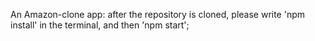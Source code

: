 An Amazon-clone app: after the repository is cloned, please write 'npm install' in the terminal, and then 'npm start';
